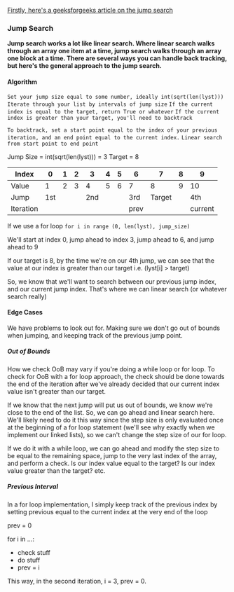 
[Firstly, here's a geeksforgeeks article on the jump search](https://www.geeksforgeeks.org/jump-search/#)
### Jump Search

**Jump search works a lot like linear search. Where linear search walks through an array one item at a time, jump search walks through an array one block at a time. There are several ways you can handle back tracking, but here's the general approach to the jump search.**

#### Algorithm
`Set your jump size equal to some number, ideally int(sqrt(len(lyst)))`
`Iterate through your list by intervals of jump size`
`If the current index is equal to the target, return True or whatever`
`If the current index is greater than your target, you'll need to backtrack`

`To backtrack, set a start point equal to the index of your previous iteration, and an end point equal to the current index.`
`Linear search from start point to end point`

Jump Size = int(sqrt(len(lyst))) = 3
Target = 8

| Index     | 0   | 1   | 2   | 3   | 4   | 5   | 6    | 7      | 8   | 9       |
| --------- | --- | --- | --- | --- | --- | --- | ---- | ------ | --- | ------- |
| Value     | 1   | 2   | 3   | 4   | 5   | 6   | 7    | 8      | 9   | 10      |
| Jump      | 1st |     |     | 2nd |     |     | 3rd  | Target |     | 4th     |
| Iteration |     |     |     |     |     |     | prev |        |     | current |

If we use a for loop
`for i in range (0, len(lyst), jump_size)`

We'll start at index 0, jump ahead to index 3, jump ahead to 6, and jump ahead to 9

If our target is 8, by the time we're on our 4th jump, we can see that the value at our index is greater than our target i.e. (lyst[i] > target)

So, we know that we'll want to search between our previous jump index, and our current jump index. That's where we can linear search (or whatever search really)

#### Edge Cases
We have problems to look out for. Making sure we don't go out of bounds when jumping, and keeping track of the previous jump point.

##### Out of Bounds
How we check OoB may vary if you're doing a while loop or for loop. To check for OoB with a for loop approach, the check should be done towards the end of the iteration after we've already decided that our current index value isn't greater than our target. 

If we know that the next jump will put us out of bounds, we know we're close to the end of the list. So, we can go ahead and linear search here. We'll likely need to do it this way since the step size is only evaluated once at the beginning of a for loop statement (we'll see why exactly when we implement our linked lists), so we can't change the step size of our for loop.

If we do it with a while loop, we can go ahead and modify the step size to be equal to the remaining space, jump to the very last index of the array, and perform a check. Is our index value equal to the target? Is our index value greater than the target? etc.

##### Previous Interval
In a for loop implementation, I simply keep track of the previous index by setting previous equal to the current index at the very end of the loop

prev = 0

for i in ...:
- check stuff
- do stuff
- prev = i

This way, in the second iteration, i = 3, prev = 0. 

